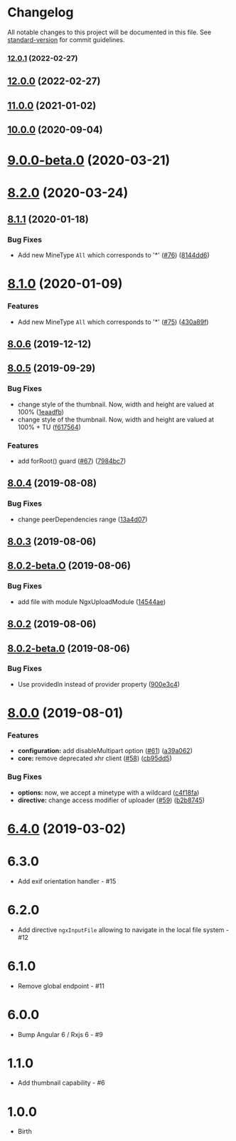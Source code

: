 # Changelog

All notable changes to this project will be documented in this file. See [standard-version](https://github.com/conventional-changelog/standard-version) for commit guidelines.

### [12.0.1](https://github.com/wKoza/ngx-upload/compare/v12.0.0...v12.0.1) (2022-02-27)

## [12.0.0](https://github.com/wKoza/ngx-upload/compare/v11.0.0...v12.0.0) (2022-02-27)

## [11.0.0](https://github.com/wKoza/ngx-upload/compare/v10.0.0...v11.0.0) (2021-01-02)

## [10.0.0](https://github.com/wKoza/ngx-upload/compare/v8.2.0...v10.0.0) (2020-09-04)

<a name="9.0.0-beta.0"></a>
# [9.0.0-beta.0](https://github.com/wKoza/ngx-upload/compare/v8.1.1...v9.0.0-beta.0) (2020-03-21)

<a name="8.2.0"></a>
# [8.2.0](https://github.com/wKoza/ngx-upload/compare/v8.1.1...v8.2.0) (2020-03-24)


<a name="8.1.1"></a>
## [8.1.1](https://github.com/wKoza/ngx-upload/compare/v8.1.0...v8.1.1) (2020-01-18)


### Bug Fixes

* Add new MineType `All` which corresponds to '*' ([#76](https://github.com/wKoza/ngx-upload/issues/76)) ([8144dd6](https://github.com/wKoza/ngx-upload/commit/8144dd6))



<a name="8.1.0"></a>
# [8.1.0](https://github.com/wKoza/ngx-upload/compare/v8.0.6...v8.1.0) (2020-01-09)


### Features

* Add new MineType `All` which corresponds to '*' ([#75](https://github.com/wKoza/ngx-upload/issues/75)) ([430a89f](https://github.com/wKoza/ngx-upload/commit/430a89f))



<a name="8.0.6"></a>
## [8.0.6](https://github.com/wKoza/ngx-upload/compare/v8.0.5...v8.0.6) (2019-12-12)



<a name="8.0.5"></a>
## [8.0.5](https://github.com/wKoza/ngx-upload/compare/v8.0.4...v8.0.5) (2019-09-29)


### Bug Fixes

* change style of the thumbnail. Now, width and height are valued at 100% ([1eaadfb](https://github.com/wKoza/ngx-upload/commit/1eaadfb))
* change style of the thumbnail. Now, width and height are valued at 100% + TU ([f617564](https://github.com/wKoza/ngx-upload/commit/f617564))


### Features

* add forRoot() guard ([#67](https://github.com/wKoza/ngx-upload/issues/67)) ([7984bc7](https://github.com/wKoza/ngx-upload/commit/7984bc7))



<a name="8.0.4"></a>
## [8.0.4](https://github.com/wKoza/ngx-upload/compare/v8.0.3...v8.0.4) (2019-08-08)


### Bug Fixes

* change peerDependencies range ([13a4d07](https://github.com/wKoza/ngx-upload/commit/13a4d07))



<a name="8.0.3"></a>
## [8.0.3](https://github.com/wKoza/ngx-upload/compare/v8.0.2...v8.0.3) (2019-08-06)



<a name="8.0.2-beta.O"></a>
## [8.0.2-beta.O](https://github.com/wKoza/ngx-upload/compare/v8.0.2...v8.0.2-beta.O) (2019-08-06)


### Bug Fixes

* add file with module NgxUploadModule ([14544ae](https://github.com/wKoza/ngx-upload/commit/14544ae))



<a name="8.0.2"></a>
## [8.0.2](https://github.com/wKoza/ngx-upload/compare/v8.0.2-beta.0...v8.0.2) (2019-08-06)



<a name="8.0.2-beta.0"></a>
## [8.0.2-beta.0](https://github.com/wKoza/ngx-upload/compare/v8.0.1...v8.0.2-beta.0) (2019-08-06)


### Bug Fixes

* Use providedIn instead of provider property ([900e3c4](https://github.com/wKoza/ngx-upload/commit/900e3c4))



<a name="8.0.0"></a>
# [8.0.0](https://github.com/wKoza/ngx-upload/compare/v8.0.0-beta.4...v8.0.0) (2019-08-01)


### Features

* **configuration:** add disableMultipart option ([#61](https://github.com/wKoza/ngx-upload/issues/61)) ([a39a062](https://github.com/wKoza/ngx-upload/commit/a39a062))
* **core:** remove deprecated xhr client ([#58](https://github.com/wKoza/ngx-upload/issues/58)) ([cb95dd5](https://github.com/wKoza/ngx-upload/commit/cb95dd5))

### Bug Fixes

* **options:** now, we accept a minetype with a wildcard ([c4f18fa](https://github.com/wKoza/ngx-upload/commit/c4f18fa))
* **directive:** change access modifier of uploader ([#59](https://github.com/wKoza/ngx-upload/issues/59)) ([b2b8745](https://github.com/wKoza/ngx-upload/commit/b2b8745))

<a name="6.4.0"></a>
# [6.4.0](https://github.com/wKoza/ngx-upload/compare/v6.3.0...v6.4.0) (2019-03-02)


# 6.3.0

* Add exif orientation handler - #15

# 6.2.0

* Add directive `ngxInputFile` allowing to navigate in the local file system - #12

# 6.1.0

* Remove global endpoint - #11

# 6.0.0

* Bump Angular 6 / Rxjs 6 - #9

# 1.1.0

* Add thumbnail capability - #6

# 1.0.0

* Birth
